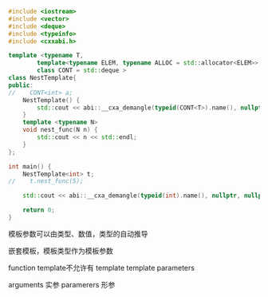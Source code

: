 ```c++
#include <iostream>
#include <vector>
#include <deque>
#include <typeinfo>
#include <cxxabi.h>

template <typename T,
        template<typename ELEM, typename ALLOC = std::allocator<ELEM>>
        class CONT = std::deque >
class NestTemplate{
public:
//    CONT<int> a;
    NestTemplate() {
        std::cout << abi::__cxa_demangle(typeid(CONT<T>).name(), nullptr, nullptr, nullptr) << std::endl;
    }
    template <typename N>
    void nest_func(N n) {
        std::cout << n << std::endl;
    }
};

int main() {
    NestTemplate<int> t;
//    t.nest_func(5);

    std::cout << abi::__cxa_demangle(typeid(int).name(), nullptr, nullptr, nullptr) << std::endl;

    return 0;
}
```

模板参数可以由类型、数值，类型的自动推导

嵌套模板，模板类型作为模板参数

function template不允许有 template template parameters

arguments 实参
paramerers 形参
